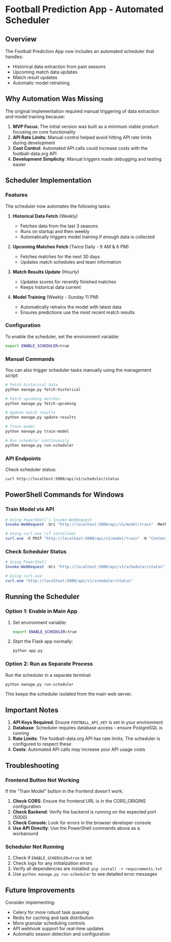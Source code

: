 # Football Prediction App - Automated Scheduler

## Overview

The Football Prediction App now includes an automated scheduler that handles:
- Historical data extraction from past seasons
- Upcoming match data updates
- Match result updates
- Automatic model retraining

## Why Automation Was Missing

The original implementation required manual triggering of data extraction and model training because:

1. **MVP Focus**: The initial version was built as a minimum viable product focusing on core functionality
2. **API Rate Limits**: Manual control helped avoid hitting API rate limits during development
3. **Cost Control**: Automated API calls could increase costs with the football-data.org API
4. **Development Simplicity**: Manual triggers made debugging and testing easier

## Scheduler Implementation

### Features

The scheduler now automates the following tasks:

1. **Historical Data Fetch** (Weekly)
   - Fetches data from the last 3 seasons
   - Runs on startup and then weekly
   - Automatically triggers model training if enough data is collected

2. **Upcoming Matches Fetch** (Twice Daily - 9 AM & 6 PM)
   - Fetches matches for the next 30 days
   - Updates match schedules and team information

3. **Match Results Update** (Hourly)
   - Updates scores for recently finished matches
   - Keeps historical data current

4. **Model Training** (Weekly - Sunday 11 PM)
   - Automatically retrains the model with latest data
   - Ensures predictions use the most recent match results

### Configuration

To enable the scheduler, set the environment variable:
```bash
export ENABLE_SCHEDULER=true
```

### Manual Commands

You can also trigger scheduler tasks manually using the management script:

```bash
# Fetch historical data
python manage.py fetch-historical

# Fetch upcoming matches
python manage.py fetch-upcoming

# Update match results
python manage.py update-results

# Train model
python manage.py train-model

# Run scheduler continuously
python manage.py run-scheduler
```

### API Endpoints

Check scheduler status:
```bash
curl http://localhost:5000/api/v1/scheduler/status
```

## PowerShell Commands for Windows

### Train Model via API

```powershell
# Using PowerShell's Invoke-WebRequest
Invoke-WebRequest -Uri "http://localhost:5000/api/v1/model/train" -Method POST -Headers @{"Content-Type"="application/json"} | Select-Object -ExpandProperty Content | ConvertFrom-Json

# Using curl.exe (if installed)
curl.exe -X POST "http://localhost:5000/api/v1/model/train" -H "Content-Type: application/json"
```

### Check Scheduler Status

```powershell
# Using PowerShell
Invoke-WebRequest -Uri "http://localhost:5000/api/v1/scheduler/status" -Method GET | Select-Object -ExpandProperty Content | ConvertFrom-Json

# Using curl.exe
curl.exe "http://localhost:5000/api/v1/scheduler/status"
```

## Running the Scheduler

### Option 1: Enable in Main App

1. Set environment variable:
   ```bash
   export ENABLE_SCHEDULER=true
   ```

2. Start the Flask app normally:
   ```bash
   python app.py
   ```

### Option 2: Run as Separate Process

Run the scheduler in a separate terminal:
```bash
python manage.py run-scheduler
```

This keeps the scheduler isolated from the main web server.

## Important Notes

1. **API Keys Required**: Ensure `FOOTBALL_API_KEY` is set in your environment
2. **Database**: Scheduler requires database access - ensure PostgreSQL is running
3. **Rate Limits**: The football-data.org API has rate limits. The scheduler is configured to respect these
4. **Costs**: Automated API calls may increase your API usage costs

## Troubleshooting

### Frontend Button Not Working

If the "Train Model" button in the frontend doesn't work:

1. **Check CORS**: Ensure the frontend URL is in the CORS_ORIGINS configuration
2. **Check Backend**: Verify the backend is running on the expected port (5000)
3. **Check Console**: Look for errors in the browser developer console
4. **Use API Directly**: Use the PowerShell commands above as a workaround

### Scheduler Not Running

1. Check if `ENABLE_SCHEDULER=true` is set
2. Check logs for any initialization errors
3. Verify all dependencies are installed: `pip install -r requirements.txt`
4. Use `python manage.py run-scheduler` to see detailed error messages

## Future Improvements

Consider implementing:
- Celery for more robust task queuing
- Redis for caching and task distribution
- More granular scheduling controls
- API webhook support for real-time updates
- Automatic season detection and configuration